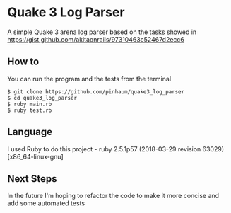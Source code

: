 # Quake 3 Log Parser

A simple Quake 3 arena log parser based on the tasks showed in https://gist.github.com/akitaonrails/97310463c52467d2ecc6

## How to
You can run the program and the tests from the terminal
```
$ git clone https://github.com/pinhaum/quake3_log_parser
$ cd quake3_log_parser
$ ruby main.rb
$ ruby test.rb
```

## Language
I used Ruby to do this project - 
ruby 2.5.1p57 (2018-03-29 revision 63029) [x86_64-linux-gnu]


## Next Steps
In the future I'm hoping to refactor the code to make it more concise and add some automated tests
